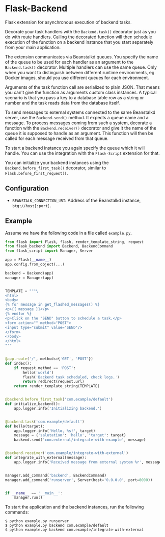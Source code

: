 # Flask-Backend

Flask extension for asynchronous execution of backend tasks.

Decorate your task handlers with the `Backend.task()` decorator
just as you do with route handlers. Calling the decorated function
will then schedule execution of the function on a backend instance
that you start separately from your main application.

The extension communicates via Beanstalkd queues. You specify
the name of the queue to be used for each handler as an argument
to the `Backend.task()` decorator. Multiple handlers can use the
same queue. Only when you want to distinguish between different
runtime environments, eg. Docker images, should you use different
queues for each environment.

Arguments of the task function call are serialized to plain JSON.
That means you can't give the function as arguments custom class
instances. A typical scenario is that you pass a key to a database
table row as a string or number and the task reads data from the
database itself.

To send messages to external systems connected to the same Beanstalkd
server, use the `Backend.send()` method. It expects a queue name and
a message. To process messages coming from such a system, decorate
a function with the `Backend.receiver()` decorator and give it the name
of the queue it is supposed to handle as an argument. This function will
then be called for each message received from that queue.

To start a backend instance you again specify the queue which it
will handle. You can use the integration with the `Flask-Script`
extension for that.

You can initialize your backend instances using the
`Backend.before_first_task()` decorator, similar to
`Flask.before_first_request()`.

## Configuration

- `BEANSTALK_CONNECTION_URI`: Address of the Beanstalkd instance, `btq://host[:port]`.

## Example

Assume we have the following code in a file called `example.py`.

```python
from flask import Flask, flash, render_template_string, request
from flask_backend import Backend, BackendCommand
from flask_script import Manager, Server

app = Flask(__name__)
app.config.from_object(...)

backend = Backend(app)
manager = Manager(app)


TEMPLATE = """\
<html>
<body>
{% for message in get_flashed_messages() %}
<p>{{ message }}</p>
{% endfor %}
<p>Click on the "SEND" button to schedule a task.</p>
<form action="" method="POST">
<input type="submit" value="SEND"/>
</form>
</body>
</html>
"""


@app.route('/', methods={'GET', 'POST'})
def index():
    if request.method == 'POST':
        hello('world')
        flash('Backend task scheduled, check logs.')
        return redirect(request.url)
    return render_template_string(TEMPLATE)


@backend.before_first_task('com.example/default')
def initialize_backend():
    app.logger.info('Initializing backend.')


@backend.task('com.example/default')
def hello(target):
    app.logger.info('Hello, %s!', target)
    message = {'salutation': 'hello', 'target': target}
    backend.send('com.external/integrate-with-example', message)


@backend.receiver('com.example/integrate-with-external')
def integrate_with_external(message):
    app.logger.info('Received message from external system %r', message)


manager.add_command('backend', BackendCommand)
manager.add_command('runserver', Server(host='0.0.0.0', port=8000))


if __name__ == '__main__':
    manager.run()
```

To start the application and the backend instances, run the following commands:

```shell
$ python example.py runserver
$ python example.py backend com.example/default
$ python example.py backend com.example/integrate-with-external
```
